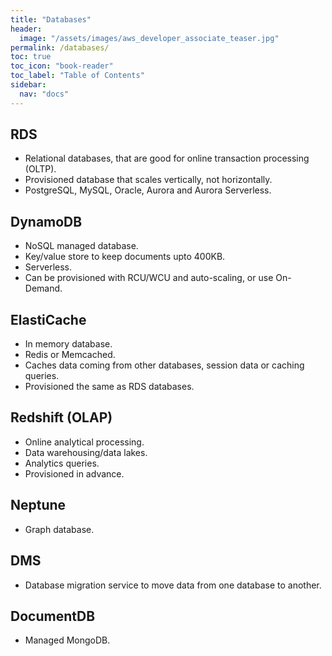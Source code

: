 ```yaml
---
title: "Databases"
header:
  image: "/assets/images/aws_developer_associate_teaser.jpg"
permalink: /databases/
toc: true
toc_icon: "book-reader"
toc_label: "Table of Contents"
sidebar:
  nav: "docs"
---
```


## RDS

- Relational databases, that are good for online transaction processing (OLTP).
- Provisioned database that scales vertically, not horizontally.
- PostgreSQL, MySQL, Oracle, Aurora and Aurora Serverless.

## DynamoDB

- NoSQL managed database.
- Key/value store to keep documents upto 400KB.
- Serverless.
- Can be provisioned with RCU/WCU and auto-scaling, or use On-Demand.

## ElastiCache

- In memory database.
- Redis or Memcached.
- Caches data coming from other databases, session data or caching queries.
- Provisioned the same as RDS databases.

## Redshift (OLAP)

- Online analytical processing.
- Data warehousing/data lakes.
- Analytics queries.
- Provisioned in advance.

## Neptune

- Graph database.

## DMS

- Database migration service to move data from one database to another.

## DocumentDB

- Managed MongoDB.
